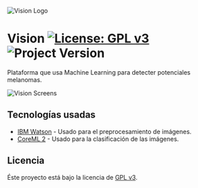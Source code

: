 
![Vision Logo](https://github.com/sebastiancrossa/visionapp/blob/master/logo.jpg?raw=true)

# Vision [![License: GPL v3](https://img.shields.io/badge/License-GPLv3-blue.svg)](https://www.gnu.org/licenses/gpl-3.0) ![Project Version](https://img.shields.io/badge/version-1.0.0-brightgreen.svg)
Plataforma que usa Machine Learning para detecter potenciales melanomas.

![Vision Screens](https://github.com/sebastiancrossa/visionapp/blob/master/screen.jpg?raw=true)

## Tecnologías usadas

* [IBM Watson](https://www.ibm.com/watson/) - Usado para el preprocesamiento de imágenes.
* [CoreML 2](https://developer.apple.com/machine-learning/) - Usado para la clasificación de las imágenes.

## Licencia

Éste proyecto está bajo la licencia de [GPL v3](LICENSE.md).
